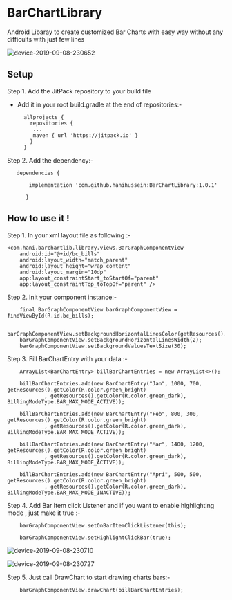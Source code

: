 # BarChartLibrary
Android Libaray to create customized Bar Charts with easy way without any difficults with just few lines 



![device-2019-09-08-230652](https://user-images.githubusercontent.com/8023216/64493188-fee2aa00-d28d-11e9-9d4b-71f93fad44dc.png)


## Setup 

Step 1. Add the JitPack repository to your build file

- Add it in your root build.gradle at the end of repositories:-

        allprojects {
  	      repositories {
  		   ...
  		   maven { url 'https://jitpack.io' }
  	      }
        }        
        
Step 2. Add the dependency:-

       dependencies {
       
	       implementation 'com.github.hanihussein:BarChartLibrary:1.0.1'
               
          }


## How to use it ! 

Step 1. In your xml layout file as following :- 

    <com.hani.barchartlib.library.views.BarGraphComponentView
        android:id="@+id/bc_bills"
        android:layout_width="match_parent"
        android:layout_height="wrap_content"
        android:layout_margin="10dp"
        app:layout_constraintStart_toStartOf="parent"
        app:layout_constraintTop_toTopOf="parent" />



Step 2. Init your component instance:- 

        final BarGraphComponentView barGraphComponentView = findViewById(R.id.bc_bills);

        barGraphComponentView.setBackgroundHorizontalLinesColor(getResources().getColor(R.color.light_gray));
        barGraphComponentView.setBackgroundHorizontalLinesWidth(2);
        barGraphComponentView.setBackgroundValuesTextSize(30);
        
        
Step 3. Fill  BarChartEntry  with your data   :- 


        ArrayList<BarChartEntry> billBarChartEntries = new ArrayList<>();

        billBarChartEntries.add(new BarChartEntry("Jan", 1000, 700, getResources().getColor(R.color.green_bright)
                , getResources().getColor(R.color.green_dark), BillingModeType.BAR_MAX_MODE_ACTIVE));

        billBarChartEntries.add(new BarChartEntry("Feb", 800, 300, getResources().getColor(R.color.green_bright)
                , getResources().getColor(R.color.green_dark), BillingModeType.BAR_MAX_MODE_ACTIVE));

        billBarChartEntries.add(new BarChartEntry("Mar", 1400, 1200, getResources().getColor(R.color.green_bright)
                , getResources().getColor(R.color.green_dark), BillingModeType.BAR_MAX_MODE_ACTIVE));

        billBarChartEntries.add(new BarChartEntry("Apri", 500, 500, getResources().getColor(R.color.green_bright)
                , getResources().getColor(R.color.green_dark), BillingModeType.BAR_MAX_MODE_INACTIVE));


Step 4.  Add Bar Item click Listener and if you want to enable highlighting mode , just make it true    :- 

        barGraphComponentView.setOnBarItemClickListener(this);

        barGraphComponentView.setHighlightClickBar(true);

![device-2019-09-08-230710](https://user-images.githubusercontent.com/8023216/64493198-220d5980-d28e-11e9-93c3-83567001716d.png)

![device-2019-09-08-230727](https://user-images.githubusercontent.com/8023216/64493203-39e4dd80-d28e-11e9-9ff6-1bfc3ce18c69.png)


Step 5.  Just call DrawChart to start drawing charts bars:- 

        barGraphComponentView.drawChart(billBarChartEntries);


